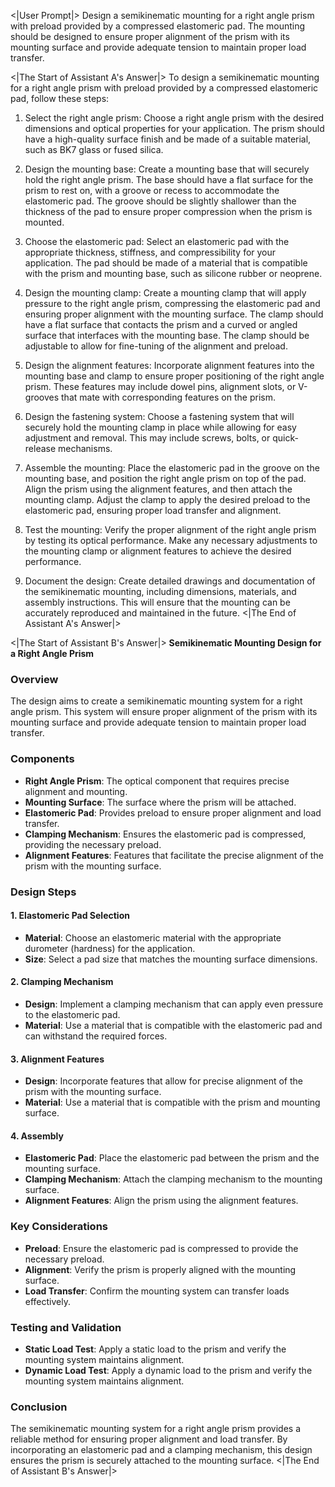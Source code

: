 <|User Prompt|>
Design a semikinematic mounting for a right angle prism with preload provided by a compressed elastomeric pad. The mounting should be designed to ensure proper alignment of the prism with its mounting surface and provide adequate tension to maintain proper load transfer.

<|The Start of Assistant A's Answer|>
To design a semikinematic mounting for a right angle prism with preload provided by a compressed elastomeric pad, follow these steps:

1. Select the right angle prism: Choose a right angle prism with the desired dimensions and optical properties for your application. The prism should have a high-quality surface finish and be made of a suitable material, such as BK7 glass or fused silica.

2. Design the mounting base: Create a mounting base that will securely hold the right angle prism. The base should have a flat surface for the prism to rest on, with a groove or recess to accommodate the elastomeric pad. The groove should be slightly shallower than the thickness of the pad to ensure proper compression when the prism is mounted.

3. Choose the elastomeric pad: Select an elastomeric pad with the appropriate thickness, stiffness, and compressibility for your application. The pad should be made of a material that is compatible with the prism and mounting base, such as silicone rubber or neoprene.

4. Design the mounting clamp: Create a mounting clamp that will apply pressure to the right angle prism, compressing the elastomeric pad and ensuring proper alignment with the mounting surface. The clamp should have a flat surface that contacts the prism and a curved or angled surface that interfaces with the mounting base. The clamp should be adjustable to allow for fine-tuning of the alignment and preload.

5. Design the alignment features: Incorporate alignment features into the mounting base and clamp to ensure proper positioning of the right angle prism. These features may include dowel pins, alignment slots, or V-grooves that mate with corresponding features on the prism.

6. Design the fastening system: Choose a fastening system that will securely hold the mounting clamp in place while allowing for easy adjustment and removal. This may include screws, bolts, or quick-release mechanisms.

7. Assemble the mounting: Place the elastomeric pad in the groove on the mounting base, and position the right angle prism on top of the pad. Align the prism using the alignment features, and then attach the mounting clamp. Adjust the clamp to apply the desired preload to the elastomeric pad, ensuring proper load transfer and alignment.

8. Test the mounting: Verify the proper alignment of the right angle prism by testing its optical performance. Make any necessary adjustments to the mounting clamp or alignment features to achieve the desired performance.

9. Document the design: Create detailed drawings and documentation of the semikinematic mounting, including dimensions, materials, and assembly instructions. This will ensure that the mounting can be accurately reproduced and maintained in the future.
<|The End of Assistant A's Answer|>

<|The Start of Assistant B's Answer|>
**Semikinematic Mounting Design for a Right Angle Prism**

### Overview

The design aims to create a semikinematic mounting system for a right angle prism. This system will ensure proper alignment of the prism with its mounting surface and provide adequate tension to maintain proper load transfer.

### Components

- **Right Angle Prism**: The optical component that requires precise alignment and mounting.
- **Mounting Surface**: The surface where the prism will be attached.
- **Elastomeric Pad**: Provides preload to ensure proper alignment and load transfer.
- **Clamping Mechanism**: Ensures the elastomeric pad is compressed, providing the necessary preload.
- **Alignment Features**: Features that facilitate the precise alignment of the prism with the mounting surface.

### Design Steps

#### 1. **Elastomeric Pad Selection**

- **Material**: Choose an elastomeric material with the appropriate durometer (hardness) for the application.
- **Size**: Select a pad size that matches the mounting surface dimensions.

#### 2. **Clamping Mechanism**

- **Design**: Implement a clamping mechanism that can apply even pressure to the elastomeric pad.
- **Material**: Use a material that is compatible with the elastomeric pad and can withstand the required forces.

#### 3. **Alignment Features**

- **Design**: Incorporate features that allow for precise alignment of the prism with the mounting surface.
- **Material**: Use a material that is compatible with the prism and mounting surface.

#### 4. **Assembly**

- **Elastomeric Pad**: Place the elastomeric pad between the prism and the mounting surface.
- **Clamping Mechanism**: Attach the clamping mechanism to the mounting surface.
- **Alignment Features**: Align the prism using the alignment features.

### **Key Considerations**

- **Preload**: Ensure the elastomeric pad is compressed to provide the necessary preload.
- **Alignment**: Verify the prism is properly aligned with the mounting surface.
- **Load Transfer**: Confirm the mounting system can transfer loads effectively.

### **Testing and Validation**

- **Static Load Test**: Apply a static load to the prism and verify the mounting system maintains alignment.
- **Dynamic Load Test**: Apply a dynamic load to the prism and verify the mounting system maintains alignment.

### **Conclusion**

The semikinematic mounting system for a right angle prism provides a reliable method for ensuring proper alignment and load transfer. By incorporating an elastomeric pad and a clamping mechanism, this design ensures the prism is securely attached to the mounting surface.
<|The End of Assistant B's Answer|>